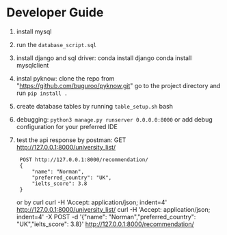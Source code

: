 
# Developer Guide
1. install mysql 
2. run the `database_script.sql` 
3. install django and sql driver:
    conda install django
    conda install mysqlclient
4. instal pyknow:
    clone the repo from "https://github.com/buguroo/pyknow.git"
    go to the project directory and run `pip install .`

5. create database tables by running `table_setup.sh` bash

6. debugging:
    `python3 manage.py runserver 0.0.0.0:8000`
    or add debug configuration for your preferred IDE

7. test the api response by postman:
        GET http://127.0.0.1:8000/university_list/

        POST http://127.0.0.1:8000/recommendation/
        {
            "name": "Norman",
            "preferred_country": "UK",
            "ielts_score": 3.8
        }

    or by curl
        curl -H 'Accept: application/json; indent=4' http://127.0.0.1:8000/university_list/
        curl -H 'Accept: application/json; indent=4' -X POST -d '{"name": "Norman","preferred_country": "UK","ielts_score": 3.8}' http://127.0.0.1:8000/recommendation/
